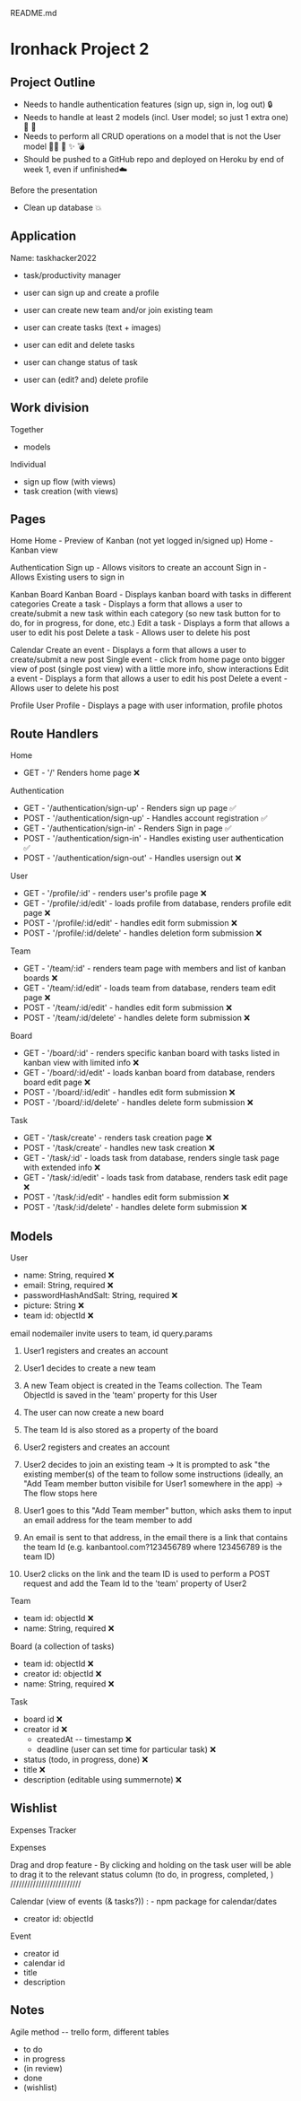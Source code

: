 README.md

# Ironhack Project 2

## Project Outline

- Needs to handle authentication features (sign up, sign in, log out) 🔒
- Needs to handle at least 2 models (incl. User model; so just 1 extra one) 🍊 🍋
- Needs to perform all CRUD operations on a model that is not the User model ✍🏼 📖 ✨ 💣
- Should be pushed to a GitHub repo and deployed on Heroku by end of week 1, even if unfinished☁️

Before the presentation

- Clean up database 💥

## Application

Name: taskhacker2022

- task/productivity manager

- user can sign up and create a profile

- user can create new team and/or join existing team

- user can create tasks (text + images)
- user can edit and delete tasks
- user can change status of task

- user can (edit? and) delete profile

## Work division

Together

- models

Individual

- sign up flow (with views)
- task creation (with views)

## Pages

Home
Home - Preview of Kanban (not yet logged in/signed up)
Home - Kanban view

Authentication
Sign up - Allows visitors to create an account
Sign in - Allows Existing users to sign in

Kanban Board
Kanban Board - Displays kanban board with tasks in different categories
Create a task - Displays a form that allows a user to create/submit a new task within each category (so new task button for to do, for in progress, for done, etc.)
Edit a task - Displays a form that allows a user to edit his post
Delete a task - Allows user to delete his post

Calendar
Create an event - Displays a form that allows a user to create/submit a new post
Single event - click from home page onto bigger view of post (single post view) with a little more info, show interactions
Edit a event - Displays a form that allows a user to edit his post
Delete a event - Allows user to delete his post

Profile
User Profile - Displays a page with user information, profile photos

<!-- Edit Profile? -->

## Route Handlers

Home

- GET - '/' Renders home page ❌

Authentication

- GET - '/authentication/sign-up' - Renders sign up page ✅
- POST - '/authentication/sign-up' - Handles account registration ✅
- GET - '/authentication/sign-in' - Renders Sign in page ✅
- POST - '/authentication/sign-in' - Handles existing user authentication ✅
- POST - '/authentication/sign-out' - Handles usersign out ❌

User

- GET - '/profile/:id' - renders user's profile page ❌
- GET - '/profile/:id/edit' - loads profile from database, renders profile edit page ❌
- POST - '/profile/:id/edit' - handles edit form submission ❌
- POST - '/profile/:id/delete' - handles deletion form submission ❌

Team

- GET - '/team/:id' - renders team page with members and list of kanban boards ❌
- GET - '/team/:id/edit' - loads team from database, renders team edit page ❌
- POST - '/team/:id/edit' - handles edit form submission ❌
- POST - '/team/:id/delete' - handles delete form submission ❌

Board

- GET - '/board/:id' - renders specific kanban board with tasks listed in kanban view with limited info ❌
- GET - '/board/:id/edit' - loads kanban board from database, renders board edit page ❌
- POST - '/board/:id/edit' - handles edit form submission ❌
- POST - '/board/:id/delete' - handles delete form submission ❌

Task

- GET - '/task/create' - renders task creation page ❌
- POST - '/task/create' - handles new task creation ❌
- GET - '/task/:id' - loads task from database, renders single task page with extended info ❌
- GET - '/task/:id/edit' - loads task from database, renders task edit page ❌
- POST - '/task/:id/edit' - handles edit form submission ❌
- POST - '/task/:id/delete' - handles delete form submission ❌

## Models

User

- name: String, required ❌
- email: String, required ❌
- passwordHashAndSalt: String, required ❌
- picture: String ❌
- team id: objectId ❌

email nodemailer invite users to team, id query.params

1. User1 registers and creates an account
2. User1 decides to create a new team
3. A new Team object is created in the Teams collection. The Team ObjectId is saved in the 'team' property for this User
4. The user can now create a new board
5. The team Id is also stored as a property of the board

6. User2 registers and creates an account
7. User2 decides to join an existing team -> It is prompted to ask "the existing member(s) of the team to follow some instructions (ideally, an "Add Team member button visibile for User1 somewhere in the app) -> The flow stops here
8. User1 goes to this "Add Team member" button, which asks them to input an email address for the team member to add
9. An email is sent to that address, in the email there is a link that contains the team Id (e.g. kanbantool.com?123456789 where 123456789 is the team ID)
10. User2 clicks on the link and the team ID is used to perform a POST request and add the Team Id to the 'team' property of User2

Team

- team id: objectId ❌
- name: String, required ❌
<!-- NO ARRAY OF USERS DON'T DO IT -->

Board (a collection of tasks)

- team id: objectId ❌
- creator id: objectId ❌
- name: String, required ❌
<!-- allow access//admin rights to everyone on team -->

Task

- board id ❌
- creator id ❌
  - createdAt -- timestamp ❌
  - deadline (user can set time for particular task) ❌
- status (todo, in progress, done) ❌
- title ❌
- description (editable using summernote) ❌
  <!-- - color -->
  <!-- positioning of status done in HTML & CSS, add property for "done", "in progress", "done", in view hbs files: each, if done, then render tasks that have that property -->

## Wishlist

Expenses Tracker

Expenses

Drag and drop feature - By clicking and holding on the task user will be able to drag it to the relevant status column (to do, in progress, completed, )
/////////////////////////

Calendar (view of events (& tasks?)) : - npm package for calendar/dates

- creator id: objectId

Event

- creator id
- calendar id
- title
- description

## Notes

Agile method -- trello form, different tables

- to do
- in progress
- (in review)
- done
- (wishlist)
